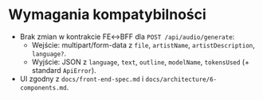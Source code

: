 # Wymagania kompatybilności
- Brak zmian w kontrakcie FE↔BFF dla `POST /api/audio/generate`:
  - Wejście: multipart/form-data z `file`, `artistName`, `artistDescription`, `language?`.
  - Wyjście: JSON z `language`, `text`, `outline`, `modelName`, `tokensUsed` (+ standard `ApiError`).
- UI zgodny z `docs/front-end-spec.md` i `docs/architecture/6-components.md`.
